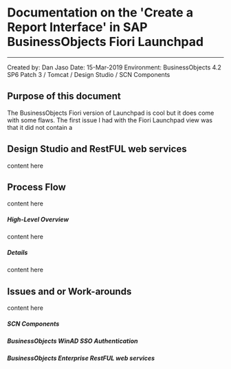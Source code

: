 # Documentation on the 'Create a Report Interface' in SAP BusinessObjects Fiori Launchpad
----
Created by: Dan Jaso
Date: 15-Mar-2019
Environment: BusinessObjects 4.2 SP6 Patch 3 / Tomcat / Design Studio / SCN Components
## Purpose of this document
The BusinessObjects Fiori version of Launchpad is cool but it does come with some flaws.  The first issue I had with the Fiori Launchpad view was that it did not contain a 
## Design Studio and RestFUL web services
content here
## Process Flow
content here
##### High-Level Overview
content here
##### Details
content here
## Issues and or Work-arounds
content here
##### SCN Components
##### BusinessObjects WinAD SSO Authentication
##### BusinessObjects Enterprise RestFUL web services


